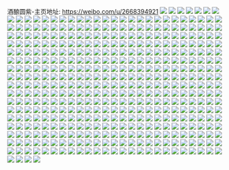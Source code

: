 酒酿圆紫-主页地址: https://weibo.com/u/2668394921 
![](https://wx4.sinaimg.cn/mw2000/9f0c79a9ly1h902vhgz5jj22pt21dx6r.jpg) 
![](https://wx4.sinaimg.cn/mw2000/9f0c79a9ly1h902vkwy8dj22db35shdu.jpg) 
![](https://wx4.sinaimg.cn/mw2000/9f0c79a9ly1h8jwkwx3pzj21ee11vasw.jpg) 
![](https://wx4.sinaimg.cn/mw2000/9f0c79a9ly1h7win5g41ej21g21xe4qp.jpg) 
![](https://wx4.sinaimg.cn/mw2000/9f0c79a9ly1h7win4zv3lj20wi1yc4kx.jpg) 
![](https://wx4.sinaimg.cn/mw2000/9f0c79a9ly1h7oxtzvywtj22de35su0y.jpg) 
![](https://wx4.sinaimg.cn/mw2000/9f0c79a9ly1h758gj3iqqj21kw16o1j5.jpg) 
![](https://wx4.sinaimg.cn/mw2000/9f0c79a9ly1h758gqcd7gj22c034xx6s.jpg) 
![](https://wx4.sinaimg.cn/mw2000/9f0c79a9ly1h6vzk3mvbtj235s23nk0f.jpg) 
![](https://wx4.sinaimg.cn/mw2000/9f0c79a9ly1h6vzk1oypbj21k522vwnj.jpg) 
![](https://wx4.sinaimg.cn/mw2000/9f0c79a9ly1h6vzk7cxvqj235r2dbkfl.jpg) 
![](https://wx4.sinaimg.cn/mw2000/9f0c79a9ly1h63v9wmczej21jt2bp1ky.jpg) 
![](https://wx4.sinaimg.cn/mw2000/9f0c79a9ly1h63v1ydak1j235s23ukjn.jpg) 
![](https://wx4.sinaimg.cn/mw2000/9f0c79a9ly1h63v9trg0bj22dd35s1l0.jpg) 
![](https://wx4.sinaimg.cn/mw2000/9f0c79a9ly1h63v9g3xdij21jt2bp7wj.jpg) 
![](https://wx4.sinaimg.cn/mw2000/9f0c79a9ly1h63v1vttcoj235s23ux6p.jpg) 
![](https://wx4.sinaimg.cn/mw2000/9f0c79a9ly1h63v9dktyej22dd35s7wi.jpg) 
![](https://wx4.sinaimg.cn/mw2000/9f0c79a9ly1h5wv3bhvdzj223u35r4qq.jpg) 
![](https://wx4.sinaimg.cn/mw2000/9f0c79a9ly1h5wv397p93j22dc35sanx.jpg) 
![](https://wx4.sinaimg.cn/mw2000/9f0c79a9ly1h5wvci67cpj223u35shdu.jpg) 
![](https://wx4.sinaimg.cn/mw2000/9f0c79a9ly1h5wv3ae4xzj223u35s4qq.jpg) 
![](https://wx4.sinaimg.cn/mw2000/9f0c79a9ly1h5wv3ergifj23344moqnx.jpg) 
![](https://wx4.sinaimg.cn/mw2000/9f0c79a9ly1h5wvcf2vgqj21xt2wrtdd.jpg) 
![](https://wx4.sinaimg.cn/mw2000/9f0c79a9ly1h5wv29yh3rj222o341x6q.jpg) 
![](https://wx4.sinaimg.cn/mw2000/9f0c79a9ly1h5wv33p0wzj22dc35skjo.jpg) 
![](https://wx4.sinaimg.cn/mw2000/9f0c79a9ly1h5wv2q2w77j223u35s4ho.jpg) 
![](https://wx4.sinaimg.cn/mw2000/9f0c79a9ly1h5eqr47o7wj21kw16ob29.jpg) 
![](https://wx4.sinaimg.cn/mw2000/9f0c79a9ly1h5bdja1j1hj223h35s1kz.jpg) 
![](https://wx4.sinaimg.cn/mw2000/9f0c79a9ly1h5bdjq9lwij223u35su0z.jpg) 
![](https://wx4.sinaimg.cn/mw2000/9f0c79a9ly1h5bdjtuqw3j223u35sb2b.jpg) 
![](https://wx4.sinaimg.cn/mw2000/9f0c79a9ly1h5bdkg6me5j223u35s4qr.jpg) 
![](https://wx4.sinaimg.cn/mw2000/9f0c79a9ly1h5dep90xr2j223u35sb2b.jpg) 
![](https://wx4.sinaimg.cn/mw2000/9f0c79a9ly1h5bdjiymwwj223u35sx6q.jpg) 
![](https://wx4.sinaimg.cn/mw2000/9f0c79a9ly1h5bdkcg1j9j223u35skjn.jpg) 
![](https://wx4.sinaimg.cn/mw2000/9f0c79a9ly1h5bdjmgi4cj235s23ub2b.jpg) 
![](https://wx4.sinaimg.cn/mw2000/9f0c79a9ly1h5bdj5q3f5j223u35su0y.jpg) 
![](https://wx4.sinaimg.cn/mw2000/9f0c79a9ly1h5dd63mdt9j223u35su0z.jpg) 
![](https://wx4.sinaimg.cn/mw2000/9f0c79a9ly1h5deqrjb8fj223u35sx6r.jpg) 
![](https://wx4.sinaimg.cn/mw2000/9f0c79a9ly1h5deo9opynj223u35s4qs.jpg) 
![](https://wx4.sinaimg.cn/mw2000/9f0c79a9ly1h5bdjeovwlj223u35snpg.jpg) 
![](https://wx4.sinaimg.cn/mw2000/9f0c79a9ly1h5bdncnpe7j220v31cqv6.jpg) 
![](https://wx4.sinaimg.cn/mw2000/9f0c79a9ly1h5bdjx999pj223u35rhdu.jpg) 
![](https://wx4.sinaimg.cn/mw2000/9f0c79a9ly1h59rg04rd1j22c0340b2a.jpg) 
![](https://wx4.sinaimg.cn/mw2000/9f0c79a9ly1h4qk97eaehj20u01symzz.jpg) 
![](https://wx4.sinaimg.cn/mw2000/9f0c79a9ly1h4qk9i1g48j20u01sxgsd.jpg) 
![](https://wx4.sinaimg.cn/mw2000/9f0c79a9ly1h4qkbvgkufj20u01sywi1.jpg) 
![](https://wx4.sinaimg.cn/mw2000/9f0c79a9ly1h4qkb6n5nzj20u01syjx0.jpg) 
![](https://wx4.sinaimg.cn/mw2000/9f0c79a9ly1h4qkbo8uwmj20u01syq86.jpg) 
![](https://wx4.sinaimg.cn/mw2000/9f0c79a9ly1h4qkbnbqa5j20u01sygrb.jpg) 
![](https://wx4.sinaimg.cn/mw2000/9f0c79a9ly1h4jcbpo76jj21o0280u0x.jpg) 
![](https://wx4.sinaimg.cn/mw2000/9f0c79a9ly1h3lz0w7glzj216o1kc7wh.jpg) 
![](https://wx4.sinaimg.cn/mw2000/9f0c79a9ly1h3lvlfy39tj21221er7mr.jpg) 
![](https://wx4.sinaimg.cn/mw2000/9f0c79a9ly1h3lvh8tedwj216w1kwkai.jpg) 
![](https://wx4.sinaimg.cn/mw2000/9f0c79a9ly1h35tdkrmhgj21kx2d51l3.jpg) 
![](https://wx4.sinaimg.cn/mw2000/9f0c79a9ly1h35td6evq6j20im0imwh4.jpg) 
![](https://wx4.sinaimg.cn/mw2000/9f0c79a9ly1h2oweyolnaj216h1knqom.jpg) 
![](https://wx4.sinaimg.cn/mw2000/9f0c79a9ly1gzy7rqg4snj216e1kiqs2.jpg) 
![](https://wx4.sinaimg.cn/mw2000/9f0c79a9ly1gzy7rpj5roj21j221fe83.jpg) 
![](https://wx4.sinaimg.cn/mw2000/9f0c79a9ly1gz0bv9f498j20sy1h6tdj.jpg) 
![](https://wx4.sinaimg.cn/mw2000/9f0c79a9ly1gz0bqc4e05j22c02bzu0y.jpg) 
![](https://wx4.sinaimg.cn/mw2000/9f0c79a9ly1gz0bqcxgf5j20oy1hyn0c.jpg) 
![](https://wx4.sinaimg.cn/mw2000/9f0c79a9ly1gyqain94wqj20u00vk44u.jpg) 
![](https://wx4.sinaimg.cn/mw2000/9f0c79a9ly1gyqainhr9lj20sb1eq0v1.jpg) 
![](https://wx4.sinaimg.cn/mw2000/9f0c79a9ly1gyjet8snbhj230z30zb2b.jpg) 
![](https://wx4.sinaimg.cn/mw2000/9f0c79a9ly1gyjetbkb8qj226b26bb2a.jpg) 
![](https://wx4.sinaimg.cn/mw2000/9f0c79a9ly1gyjete4s4fj22201mb4qq.jpg) 
![](https://wx4.sinaimg.cn/mw2000/9f0c79a9ly1gyjetgygyej22bz1qi4qq.jpg) 
![](https://wx4.sinaimg.cn/mw2000/9f0c79a9ly1gyjetotzxrj22r32r37wj.jpg) 
![](https://wx4.sinaimg.cn/mw2000/9f0c79a9ly1gyjeu33zgij22dc35s4qr.jpg) 
![](https://wx4.sinaimg.cn/mw2000/9f0c79a9ly1gyjetueoc5j22c0340b2d.jpg) 
![](https://wx4.sinaimg.cn/mw2000/9f0c79a9ly1gyjetl7lvkj21uq2gyu12.jpg) 
![](https://wx4.sinaimg.cn/mw2000/9f0c79a9ly1gyjeu00e8jj22c0340kjp.jpg) 
![](https://wx4.sinaimg.cn/mw2000/9f0c79a9ly1gy32pimxhlj20u00u0ad6.jpg) 
![](https://wx4.sinaimg.cn/mw2000/9f0c79a9ly1gy32pjun5pj21400u0thi.jpg) 
![](https://wx4.sinaimg.cn/mw2000/9f0c79a9ly1gy32pl7oq4j20u0140tew.jpg) 
![](https://wx4.sinaimg.cn/mw2000/9f0c79a9ly1gy32pi9b66j20u0141n31.jpg) 
![](https://wx4.sinaimg.cn/mw2000/9f0c79a9ly1gy32pj1idyj21400u012b.jpg) 
![](https://wx4.sinaimg.cn/mw2000/9f0c79a9ly1gxsicd7scsj20pp0ppafm.jpg) 
![](https://wx4.sinaimg.cn/mw2000/9f0c79a9ly1gxshuzvgjzj20u00u0ahq.jpg) 
![](https://wx4.sinaimg.cn/mw2000/9f0c79a9ly1gxshv0qn3qj20u00u0jyp.jpg) 
![](https://wx4.sinaimg.cn/mw2000/9f0c79a9ly1gxshv0cc62j20u00u07dj.jpg) 
![](https://wx4.sinaimg.cn/mw2000/9f0c79a9ly1gxsi38f3iaj21400u0wkl.jpg) 
![](https://wx4.sinaimg.cn/mw2000/9f0c79a9ly1gxjhxsj0jqj21400u0wnb.jpg) 
![](https://wx4.sinaimg.cn/mw2000/9f0c79a9ly1gxjhxrm1rsj20u01407bh.jpg) 
![](https://wx4.sinaimg.cn/mw2000/9f0c79a9ly1gxdf4vp0jnj21401407fb.jpg) 
![](https://wx4.sinaimg.cn/mw2000/9f0c79a9ly1gxdf4ulvkyj21431hhna5.jpg) 
![](https://wx4.sinaimg.cn/mw2000/9f0c79a9ly1gxdf50wylsj20q110gn31.jpg) 
![](https://wx4.sinaimg.cn/mw2000/9f0c79a9ly1gxdf4v9mdaj20u00u07bt.jpg) 
![](https://wx4.sinaimg.cn/mw2000/9f0c79a9ly1gxdf4zyl5aj22c02c0kjl.jpg) 
![](https://wx4.sinaimg.cn/mw2000/9f0c79a9ly1gxdf4uyipej21401hc7az.jpg) 
![](https://wx4.sinaimg.cn/mw2000/9f0c79a9ly1gxdf579u83j21jk1jku0t.jpg) 
![](https://wx4.sinaimg.cn/mw2000/9f0c79a9ly1gxdf55gtc2j20lp0sywkv.jpg) 
![](https://wx4.sinaimg.cn/mw2000/9f0c79a9ly1gxdf53mzexj22c0340e81.jpg) 
![](https://wx4.sinaimg.cn/mw2000/9f0c79a9ly1gxdeuqk6zxj23402c0e83.jpg) 
![](https://wx4.sinaimg.cn/mw2000/9f0c79a9ly1gxdetkjdiwj21r71bex6p.jpg) 
![](https://wx4.sinaimg.cn/mw2000/9f0c79a9ly1gxdetijpawj22u124knpe.jpg) 
![](https://wx4.sinaimg.cn/mw2000/9f0c79a9ly1gxdetmd0nhj23402c0e83.jpg) 
![](https://wx4.sinaimg.cn/mw2000/9f0c79a9ly1gxdetrobi0j22c02c01ky.jpg) 
![](https://wx4.sinaimg.cn/mw2000/9f0c79a9ly1gxdetp9a45j23402c0hdw.jpg) 
![](https://wx4.sinaimg.cn/mw2000/9f0c79a9ly1gxdetxrf0yj20qa0qa7b2.jpg) 
![](https://wx4.sinaimg.cn/mw2000/9f0c79a9ly1gxdeu0mgm7j22c02c0e82.jpg) 
![](https://wx4.sinaimg.cn/mw2000/9f0c79a9ly1gxdeu2u9knj20sg0sg47z.jpg) 
![](https://wx4.sinaimg.cn/mw2000/9f0c79a9ly1gxdevg3mn4j235s35sqva.jpg) 
![](https://wx4.sinaimg.cn/mw2000/9f0c79a9ly1gxdetw90jaj22yw23w7wj.jpg) 
![](https://wx4.sinaimg.cn/mw2000/9f0c79a9ly1gxdeu74axgj23402c0x6r.jpg) 
![](https://wx4.sinaimg.cn/mw2000/9f0c79a9ly1gxdeub87exj22c02c0npe.jpg) 
![](https://wx4.sinaimg.cn/mw2000/9f0c79a9ly1gxdeueyzdaj22c0340e83.jpg) 
![](https://wx4.sinaimg.cn/mw2000/9f0c79a9ly1gxdetgsqgwj22ya1yq4qr.jpg) 
![](https://wx4.sinaimg.cn/mw2000/9f0c79a9ly1gxdeukhdk2j23402c0qv6.jpg) 
![](https://wx4.sinaimg.cn/mw2000/9f0c79a9ly1gxdeuw020cj22c0340hdv.jpg) 
![](https://wx4.sinaimg.cn/mw2000/9f0c79a9ly1gxbfa2g797j22c0340x6p.jpg) 
![](https://wx4.sinaimg.cn/mw2000/9f0c79a9ly1gxbfgrjq0dj22c0340qva.jpg) 
![](https://wx4.sinaimg.cn/mw2000/9f0c79a9ly1gxbfa0nir6j22c03401l0.jpg) 
![](https://wx4.sinaimg.cn/mw2000/9f0c79a9ly1gxbfa17xw3j21hc140qjn.jpg) 
![](https://wx4.sinaimg.cn/mw2000/9f0c79a9ly1gwvbxs2vhgj21nx1nxnpd.jpg) 
![](https://wx4.sinaimg.cn/mw2000/9f0c79a9ly1gwvbxubde3j22c02c0u0x.jpg) 
![](https://wx4.sinaimg.cn/mw2000/9f0c79a9ly1gwjnga3gprj21o02807wi.jpg) 
![](https://wx4.sinaimg.cn/mw2000/9f0c79a9ly1gvu2yuxiw5j21o02you0y.jpg) 
![](https://wx4.sinaimg.cn/mw2000/9f0c79a9ly1gvu3ujof2vj20u00u0dub.jpg) 
![](https://wx4.sinaimg.cn/mw2000/002UAjpLly1gvjfjd059gj622n22nb2902.jpg) 
![](https://wx4.sinaimg.cn/mw2000/002UAjpLly1gvjfk9cxkej62c0340u0z02.jpg) 
![](https://wx4.sinaimg.cn/mw2000/002UAjpLly1gvjfjr3yfwj62a72a7k4c02.jpg) 
![](https://wx4.sinaimg.cn/mw2000/002UAjpLly1gvjfjp1w51j62c02c0kjn02.jpg) 
![](https://wx4.sinaimg.cn/mw2000/002UAjpLly1gvjfjkmwiqj62is1w5x6p02.jpg) 
![](https://wx4.sinaimg.cn/mw2000/002UAjpLly1gvjfjly46cj620c20cqv502.jpg) 
![](https://wx4.sinaimg.cn/mw2000/002UAjpLly1gvjfjbn72tj620p312x6p02.jpg) 
![](https://wx4.sinaimg.cn/mw2000/002UAjpLly1gvjfk3bnt8j63402c0e8202.jpg) 
![](https://wx4.sinaimg.cn/mw2000/002UAjpLly1gvjfjhqbhaj63403404qu02.jpg) 
![](https://wx4.sinaimg.cn/mw2000/002UAjpLly1gvjfjtj3buj63402c0u0z02.jpg) 
![](https://wx4.sinaimg.cn/mw2000/002UAjpLly1gvjfjxv2l4j63402c0qv602.jpg) 
![](https://wx4.sinaimg.cn/mw2000/002UAjpLly1gvjfjvpqs4j63402c0npe02.jpg) 
![](https://wx4.sinaimg.cn/mw2000/002UAjpLly1gvjfk0b1spj62c02c0b2b02.jpg) 
![](https://wx4.sinaimg.cn/mw2000/002UAjpLly1gvjfk732urj62c03404qs02.jpg) 
![](https://wx4.sinaimg.cn/mw2000/9f0c79a9ly1gvfafau6aqj21nz0whnch.jpg) 
![](https://wx4.sinaimg.cn/mw2000/002UAjpLly1gvfafbyvimj60rt2oadoo02.jpg) 
![](https://wx4.sinaimg.cn/mw2000/002UAjpLly1gvfafdyfaxj60sg23xdzt02.jpg) 
![](https://wx4.sinaimg.cn/mw2000/002UAjpLly1gvahgt4umaj61400u0wjp02.jpg) 
![](https://wx4.sinaimg.cn/mw2000/002UAjpLly1gvahfsl12ij61400u07d802.jpg) 
![](https://wx4.sinaimg.cn/mw2000/002UAjpLly1gvahkhpsr9j61400u015n02.jpg) 
![](https://wx4.sinaimg.cn/mw2000/002UAjpLly1gvahh2buxej61400u0wrq02.jpg) 
![](https://wx4.sinaimg.cn/mw2000/9f0c79a9ly1gv9dyv8tnpj23403401l0.jpg) 
![](https://wx4.sinaimg.cn/mw2000/002UAjpLly1gv9e1630tjj63402c0qv602.jpg) 
![](https://wx4.sinaimg.cn/mw2000/002UAjpLly1gv9dywhfhhj63402c0b2b02.jpg) 
![](https://wx4.sinaimg.cn/mw2000/002UAjpLly1gv9dynm3wlj633y22n7wi02.jpg) 
![](https://wx4.sinaimg.cn/mw2000/002UAjpLly1gv9dyqulxij63402c0e8202.jpg) 
![](https://wx4.sinaimg.cn/mw2000/9f0c79a9ly1gv9dyp9x1gj23402c04qq.jpg) 
![](https://wx4.sinaimg.cn/mw2000/002UAjpLly1gv9dyss5s6j62c0340x6p02.jpg) 
![](https://wx4.sinaimg.cn/mw2000/9f0c79a9ly1gv9dyk7n0pj23402c04qq.jpg) 
![](https://wx4.sinaimg.cn/mw2000/002UAjpLly1gv9dyxd2wxj62wn2wd7wi02.jpg) 
![](https://wx4.sinaimg.cn/mw2000/002UAjpLly1gv96sx941yj63402c0kjm02.jpg) 
![](https://wx4.sinaimg.cn/mw2000/002UAjpLly1gv979tozfyj632y21zkjm02.jpg) 
![](https://wx4.sinaimg.cn/mw2000/002UAjpLly1gv96syuhg3j63402c0qv502.jpg) 
![](https://wx4.sinaimg.cn/mw2000/002UAjpLly1gv96t3nz9sj63402c0qv502.jpg) 
![](https://wx4.sinaimg.cn/mw2000/002UAjpLly1gv975upmi2j63402c0u0x02.jpg) 
![](https://wx4.sinaimg.cn/mw2000/002UAjpLly1gv96t2awc1j63402c0e8102.jpg) 
![](https://wx4.sinaimg.cn/mw2000/002UAjpLly1gv975zyjvyj62si23d7wh02.jpg) 
![](https://wx4.sinaimg.cn/mw2000/002UAjpLly1gv96ss2uyuj63402c0b2902.jpg) 
![](https://wx4.sinaimg.cn/mw2000/002UAjpLly1gv975wiczjj63402c0kjm02.jpg) 
![](https://wx4.sinaimg.cn/mw2000/002UAjpLly1gv975yg73gj63402c0x6q02.jpg) 
![](https://wx4.sinaimg.cn/mw2000/002UAjpLly1gupiq5t6j8j62c0340e8102.jpg) 
![](https://wx4.sinaimg.cn/mw2000/002UAjpLly1gupiq8v9j5j63402c0kjl02.jpg) 
![](https://wx4.sinaimg.cn/mw2000/002UAjpLly1gupiqb624gj63402c0hdw02.jpg) 
![](https://wx4.sinaimg.cn/mw2000/002UAjpLly1gupiq79th4j62c03404qq02.jpg) 
![](https://wx4.sinaimg.cn/mw2000/002UAjpLly1gupiqdpdyuj63402c04qs02.jpg) 
![](https://wx4.sinaimg.cn/mw2000/002UAjpLly1gupiqfj53vj629j30pqv502.jpg) 
![](https://wx4.sinaimg.cn/mw2000/002UAjpLly1gupi7txwhtj623u35sqv602.jpg) 
![](https://wx4.sinaimg.cn/mw2000/002UAjpLly1gupi83dm3sj62yo1o0npe02.jpg) 
![](https://wx4.sinaimg.cn/mw2000/002UAjpLly1gupi7x9ealj62c033z7wi02.jpg) 
![](https://wx4.sinaimg.cn/mw2000/002UAjpLly1gupi8488juj623v2sfqv602.jpg) 
![](https://wx4.sinaimg.cn/mw2000/002UAjpLly1gupi81tdypj6340340kjn02.jpg) 
![](https://wx4.sinaimg.cn/mw2000/002UAjpLly1gupi7z8o3xj62c0340e8302.jpg) 
![](https://wx4.sinaimg.cn/mw2000/002UAjpLly1gupi7vmt8ej635s2dc7wj02.jpg) 
![](https://wx4.sinaimg.cn/mw2000/002UAjpLly1gupi7p6n5xj61z02yjb2a02.jpg) 
![](https://wx4.sinaimg.cn/mw2000/002UAjpLly1gupi7sg6d5j622j33s1kz02.jpg) 
![](https://wx4.sinaimg.cn/mw2000/9f0c79a9ly1gt6a7yx39sj22c0340b29.jpg) 
![](https://wx4.sinaimg.cn/mw2000/9f0c79a9ly1gt6a7x2tcuj21sc2ds1ky.jpg) 
![](https://wx4.sinaimg.cn/mw2000/9f0c79a9ly1gsumt4chq7j22qq2qqkjm.jpg) 
![](https://wx4.sinaimg.cn/mw2000/002UAjpLly1gsumtag6hij62c0340kjn02.jpg) 
![](https://wx4.sinaimg.cn/mw2000/9f0c79a9ly1gsumt8imx6j22yo2yox6q.jpg) 
![](https://wx4.sinaimg.cn/mw2000/002UAjpLly1gsum54db3pj63402c0npe02.jpg) 
![](https://wx4.sinaimg.cn/mw2000/9f0c79a9ly1gsum60bw90j22c0340e82.jpg) 
![](https://wx4.sinaimg.cn/mw2000/9f0c79a9ly1gsum63izxoj22c0340b2a.jpg) 
![](https://wx4.sinaimg.cn/mw2000/002UAjpLly1gsum4m7to1j62c0340e8302.jpg) 
![](https://wx4.sinaimg.cn/mw2000/9f0c79a9ly1gsum4wj0wgj23402c0e83.jpg) 
![](https://wx4.sinaimg.cn/mw2000/9f0c79a9ly1gsum5107y5j23402c0e83.jpg) 
![](https://wx4.sinaimg.cn/mw2000/9f0c79a9ly1gsum52vv1xj22c0340kjn.jpg) 
![](https://wx4.sinaimg.cn/mw2000/9f0c79a9ly1gsum4yqt85j23402c01kz.jpg) 
![](https://wx4.sinaimg.cn/mw2000/9f0c79a9ly1gsum4ccm5pj22c03404qs.jpg) 
![](https://wx4.sinaimg.cn/mw2000/9f0c79a9ly1gsum4eitcvj22c0340npd.jpg) 
![](https://wx4.sinaimg.cn/mw2000/9f0c79a9ly1gsum4q7a0wj22c03404qr.jpg) 
![](https://wx4.sinaimg.cn/mw2000/9f0c79a9ly1gsum4u3iejj23402c07wj.jpg) 
![](https://wx4.sinaimg.cn/mw2000/9f0c79a9ly1gsum6y6haaj23402c0e83.jpg) 
![](https://wx4.sinaimg.cn/mw2000/9f0c79a9ly1gsum65f59cj23402c04qq.jpg) 
![](https://wx4.sinaimg.cn/mw2000/9f0c79a9ly1gsumtdr2kkj23402c01kz.jpg) 
![](https://wx4.sinaimg.cn/mw2000/9f0c79a9ly1gsr4zeecx2j23402c04qp.jpg) 
![](https://wx4.sinaimg.cn/mw2000/9f0c79a9ly1gsr4zfug64j22c0340npd.jpg) 
![](https://wx4.sinaimg.cn/mw2000/9f0c79a9ly1gsr4zhbxooj23402c0kjl.jpg) 
![](https://wx4.sinaimg.cn/mw2000/9f0c79a9ly1gsr50543cvj23402c0u0x.jpg) 
![](https://wx4.sinaimg.cn/mw2000/9f0c79a9ly1gsr4zdfti9j22c0340hdv.jpg) 
![](https://wx4.sinaimg.cn/mw2000/9f0c79a9ly1gsr4zjgc4yj23402c0e81.jpg) 
![](https://wx4.sinaimg.cn/mw2000/9f0c79a9ly1gsr4zmm2bqj22c0340hdt.jpg) 
![](https://wx4.sinaimg.cn/mw2000/9f0c79a9ly1gsr4zp2wmpj22c03404qq.jpg) 
![](https://wx4.sinaimg.cn/mw2000/9f0c79a9ly1gsr4zq7hfqj22c0340kjl.jpg) 
![](https://wx4.sinaimg.cn/mw2000/9f0c79a9ly1gsr4zrj090j23402c0e81.jpg) 
![](https://wx4.sinaimg.cn/mw2000/002UAjpLly1gsr4zuec21j62c0340qv602.jpg) 
![](https://wx4.sinaimg.cn/mw2000/9f0c79a9ly1gsr4zx43nwj23402c0b2b.jpg) 
![](https://wx4.sinaimg.cn/mw2000/9f0c79a9ly1gsr4zzgtjij23402c0x6q.jpg) 
![](https://wx4.sinaimg.cn/mw2000/9f0c79a9ly1gsr501hzuxj23402c0u0x.jpg) 
![](https://wx4.sinaimg.cn/mw2000/9f0c79a9ly1gsr503hnn7j23402c0hdu.jpg) 
![](https://wx4.sinaimg.cn/mw2000/9f0c79a9ly1gsr5076m79j23402c0kjm.jpg) 
![](https://wx4.sinaimg.cn/mw2000/9f0c79a9ly1gsr4zlcm4fj23402c0npd.jpg) 
![](https://wx4.sinaimg.cn/mw2000/9f0c79a9ly1gslddvitz0j229l29lb21.jpg) 
![](https://wx4.sinaimg.cn/mw2000/9f0c79a9ly1gslddu6dd0j22rg22lb29.jpg) 
![](https://wx4.sinaimg.cn/mw2000/9f0c79a9ly1gslddusr5kj210c10ctjy.jpg) 
![](https://wx4.sinaimg.cn/mw2000/9f0c79a9ly1gshkh3ghrgj21hw1zze85.jpg) 
![](https://wx4.sinaimg.cn/mw2000/9f0c79a9ly1gshkh0xq77j21yn2mb1l6.jpg) 
![](https://wx4.sinaimg.cn/mw2000/9f0c79a9ly1gshkgxy6z7j21dz1dz485.jpg) 
![](https://wx4.sinaimg.cn/mw2000/9f0c79a9ly1gshkh4lm5ij211g0qr46p.jpg) 
![](https://wx4.sinaimg.cn/mw2000/9f0c79a9ly1gsedd32r92j22v825f4er.jpg) 
![](https://wx4.sinaimg.cn/mw2000/9f0c79a9ly1gsedd1g96yj22c0340hdt.jpg) 
![](https://wx4.sinaimg.cn/mw2000/9f0c79a9ly1gsedd4bmmhj23402c07lo.jpg) 
![](https://wx4.sinaimg.cn/mw2000/9f0c79a9ly1gsedd6fsw1j22c0340qv6.jpg) 
![](https://wx4.sinaimg.cn/mw2000/9f0c79a9ly1gsedd82vspj23402c0kjl.jpg) 
![](https://wx4.sinaimg.cn/mw2000/9f0c79a9ly1gsedcz3y4jj22c0340x6p.jpg) 
![](https://wx4.sinaimg.cn/mw2000/9f0c79a9ly1gsedi4l4btj20u00u0tcs.jpg) 
![](https://wx4.sinaimg.cn/mw2000/9f0c79a9ly1gsedjulm57j20om17rwot.jpg) 
![](https://wx4.sinaimg.cn/mw2000/002UAjpLly1gsedjtb4fbj62c02c0kfd02.jpg) 
![](https://wx4.sinaimg.cn/mw2000/9f0c79a9ly1gs580vcb53j20wi1jsk8y.jpg) 
![](https://wx4.sinaimg.cn/mw2000/9f0c79a9ly1gs580vus5pj21hc0qxe81.jpg) 
![](https://wx4.sinaimg.cn/mw2000/9f0c79a9ly1gs52rj20hbj22c0340u0y.jpg) 
![](https://wx4.sinaimg.cn/mw2000/9f0c79a9ly1gs52rfox45j22c02c0kjl.jpg) 
![](https://wx4.sinaimg.cn/mw2000/9f0c79a9ly1gs52rlggh8j22c03401ky.jpg) 
![](https://wx4.sinaimg.cn/mw2000/9f0c79a9ly1gs52r47hvzj22c0340kjm.jpg) 
![](https://wx4.sinaimg.cn/mw2000/9f0c79a9ly1gs52r88fkrj20u00u0n3g.jpg) 
![](https://wx4.sinaimg.cn/mw2000/9f0c79a9ly1gs52r26vpdj22c0340x6p.jpg) 
![](https://wx4.sinaimg.cn/mw2000/9f0c79a9ly1gs52r8n4gkj22c0340u0x.jpg) 
![](https://wx4.sinaimg.cn/mw2000/9f0c79a9ly1gs52qzojo5j23402c0u0x.jpg) 
![](https://wx4.sinaimg.cn/mw2000/9f0c79a9ly1gs52qz6r5cj20u00u0whv.jpg) 
![](https://wx4.sinaimg.cn/mw2000/9f0c79a9ly1gs52recpl8j22c0340x6q.jpg) 
![](https://wx4.sinaimg.cn/mw2000/9f0c79a9ly1gs52rc8seej22c0340qcj.jpg) 
![](https://wx4.sinaimg.cn/mw2000/9f0c79a9ly1gs52ramnuij23402c0x6p.jpg) 
![](https://wx4.sinaimg.cn/mw2000/9f0c79a9ly1gs52rh6128j22c02c07wh.jpg) 
![](https://wx4.sinaimg.cn/mw2000/9f0c79a9ly1gs0j7bpfqvj22801o0hdw.jpg) 
![](https://wx4.sinaimg.cn/mw2000/9f0c79a9ly1gs0j9allocj21400u043k.jpg) 
![](https://wx4.sinaimg.cn/mw2000/9f0c79a9ly1grrc5tadr0j22802ynb2c.jpg) 
![](https://wx4.sinaimg.cn/mw2000/9f0c79a9ly1grrc5tucngj20sg11xh8a.jpg) 
![](https://wx4.sinaimg.cn/mw2000/9f0c79a9ly1grp1yzjcshj23402c0x6p.jpg) 
![](https://wx4.sinaimg.cn/mw2000/9f0c79a9ly1grp1yp0s0tj23402c07wq.jpg) 
![](https://wx4.sinaimg.cn/mw2000/9f0c79a9ly1grp1yve1jsj22c0340npd.jpg) 
![](https://wx4.sinaimg.cn/mw2000/9f0c79a9ly1grp1yts2elj23402c0b29.jpg) 
![](https://wx4.sinaimg.cn/mw2000/9f0c79a9ly1grp21be02ij23402c0hdu.jpg) 
![](https://wx4.sinaimg.cn/mw2000/9f0c79a9ly1grp1yx4pgzj23402c07wh.jpg) 
![](https://wx4.sinaimg.cn/mw2000/9f0c79a9ly1grp1yrsb2lj22wu26mhdt.jpg) 
![](https://wx4.sinaimg.cn/mw2000/9f0c79a9ly1grp1yk3jnqj20w719o1kx.jpg) 
![](https://wx4.sinaimg.cn/mw2000/9f0c79a9ly1grp1yq281sj2297297b29.jpg) 
![](https://wx4.sinaimg.cn/mw2000/9f0c79a9ly1grgsoocchbj22c0340npe.jpg) 
![](https://wx4.sinaimg.cn/mw2000/9f0c79a9ly1grcf83fmwaj21ji0vdkd9.jpg) 
![](https://wx4.sinaimg.cn/mw2000/9f0c79a9ly1grcezow1wsj235s35s4qw.jpg) 
![](https://wx4.sinaimg.cn/mw2000/9f0c79a9ly1grcezr25z3j20sg4xse84.jpg) 
![](https://wx4.sinaimg.cn/mw2000/9f0c79a9ly1grceztejidj235s35s7wo.jpg) 
![](https://wx4.sinaimg.cn/mw2000/9f0c79a9ly1grcezvmjkoj21vi2i0kjo.jpg) 
![](https://wx4.sinaimg.cn/mw2000/9f0c79a9ly1grcf0108jtj21vi2i0npf.jpg) 
![](https://wx4.sinaimg.cn/mw2000/9f0c79a9ly1grcezx265qj22dc35se86.jpg) 
![](https://wx4.sinaimg.cn/mw2000/9f0c79a9ly1grcezzc31nj21s035s1l2.jpg) 
![](https://wx4.sinaimg.cn/mw2000/9f0c79a9ly1grcf032hdxj21vi2i01l1.jpg) 
![](https://wx4.sinaimg.cn/mw2000/9f0c79a9ly1grcf04psfjj21s035shdw.jpg) 
![](https://wx4.sinaimg.cn/mw2000/002UAjpLly1grcf0615arj61o01o04qq02.jpg) 
![](https://wx4.sinaimg.cn/mw2000/9f0c79a9ly1grcf0744j4j21o0190hdu.jpg) 
![](https://wx4.sinaimg.cn/mw2000/9f0c79a9ly1grcf08jq4xj21o0140qv6.jpg) 
![](https://wx4.sinaimg.cn/mw2000/9f0c79a9ly1grcf09kovdj21o01907wi.jpg) 
![](https://wx4.sinaimg.cn/mw2000/9f0c79a9ly1gr0vu78mgkj235s35s4qt.jpg) 
![](https://wx4.sinaimg.cn/mw2000/9f0c79a9ly1gr0vub6axoj235s35skjq.jpg) 
![](https://wx4.sinaimg.cn/mw2000/9f0c79a9ly1gr0vuek9b7j23282ao4qv.jpg) 
![](https://wx4.sinaimg.cn/mw2000/9f0c79a9ly1gr0vumwkp4j226t3274qv.jpg) 
![](https://wx4.sinaimg.cn/mw2000/9f0c79a9ly1gqtdj80ecuj20u00o5tcz.jpg) 
![](https://wx4.sinaimg.cn/mw2000/9f0c79a9ly1gqtdj7nipmj20u00jp40m.jpg) 
![](https://wx4.sinaimg.cn/mw2000/9f0c79a9ly1gqo36954v2j23402c0kjm.jpg) 
![](https://wx4.sinaimg.cn/mw2000/9f0c79a9ly1gqo36yrq82j216a0vq7nb.jpg) 
![](https://wx4.sinaimg.cn/mw2000/9f0c79a9ly1gqo36ampglj23402c0npe.jpg) 
![](https://wx4.sinaimg.cn/mw2000/9f0c79a9ly1gqo36edyluj23402c0u16.jpg) 
![](https://wx4.sinaimg.cn/mw2000/9f0c79a9ly1gqo3cb4w1cj23402c04qr.jpg) 
![](https://wx4.sinaimg.cn/mw2000/9f0c79a9ly1gqo36flv50j217o1m8hdt.jpg) 
![](https://wx4.sinaimg.cn/mw2000/9f0c79a9ly1gqo36y2t16j23282aonpg.jpg) 
![](https://wx4.sinaimg.cn/mw2000/9f0c79a9ly1gqo36wo7xpj23402c07wj.jpg) 
![](https://wx4.sinaimg.cn/mw2000/9f0c79a9ly1gqo3c6w6lij23402c0b2o.jpg) 
![](https://wx4.sinaimg.cn/mw2000/9f0c79a9ly1gqnlmdrotwj20px0mytbt.jpg) 
![](https://wx4.sinaimg.cn/mw2000/9f0c79a9ly1gqkjth0egfj21o01cte81.jpg) 
![](https://wx4.sinaimg.cn/mw2000/9f0c79a9ly1gqkjthzfbij22yq27r1kz.jpg) 
![](https://wx4.sinaimg.cn/mw2000/9f0c79a9ly1gqkk24f8baj215s0vcts7.jpg) 
![](https://wx4.sinaimg.cn/mw2000/9f0c79a9ly1gqkjtip9bzj21500sfnkc.jpg) 
![](https://wx4.sinaimg.cn/mw2000/9f0c79a9ly1gqjjksqpz7j20u010c78d.jpg) 
![](https://wx4.sinaimg.cn/mw2000/9f0c79a9ly1gqi09qzd8ij21o01o0qv6.jpg) 
![](https://wx4.sinaimg.cn/mw2000/9f0c79a9ly1gqi0e9z73wj23402c07wi.jpg) 
![](https://wx4.sinaimg.cn/mw2000/9f0c79a9ly1gqi09s7recj22801o0e84.jpg) 
![](https://wx4.sinaimg.cn/mw2000/9f0c79a9ly1gq9wgtajozj223u35shdy.jpg) 
![](https://wx4.sinaimg.cn/mw2000/9f0c79a9ly1gq9wgvd0u0j223u35s4qu.jpg) 
![](https://wx4.sinaimg.cn/mw2000/9f0c79a9ly1gq9wgrokn7j22801o07wj.jpg) 
![](https://wx4.sinaimg.cn/mw2000/9f0c79a9ly1gq9wqi9u8nj2340340u17.jpg) 
![](https://wx4.sinaimg.cn/mw2000/9f0c79a9ly1gq5ymrtfasj22ao1j4kjl.jpg) 
![](https://wx4.sinaimg.cn/mw2000/9f0c79a9ly1gpri4rntrkj21920u0dsp.jpg) 
![](https://wx4.sinaimg.cn/mw2000/9f0c79a9ly1gpri5bhn3gj20qn0i03z8.jpg) 
![](https://wx4.sinaimg.cn/mw2000/9f0c79a9ly1gpri4rzqmpj20n40yq13u.jpg) 
![](https://wx4.sinaimg.cn/mw2000/9f0c79a9ly1goyub01l99j22681mo7wk.jpg) 
![](https://wx4.sinaimg.cn/mw2000/9f0c79a9ly1goyuatn4f4j21ny1967wi.jpg) 
![](https://wx4.sinaimg.cn/mw2000/9f0c79a9ly1gopa6bp8cwj21o0190b29.jpg) 
![](https://wx4.sinaimg.cn/mw2000/9f0c79a9ly1gnare6y3wkj21o0140b2a.jpg) 
![](https://wx4.sinaimg.cn/mw2000/9f0c79a9ly1gnareadrzaj23282aokjn.jpg) 
![](https://wx4.sinaimg.cn/mw2000/9f0c79a9ly1gnarebg33mj23282aoe83.jpg) 
![](https://wx4.sinaimg.cn/mw2000/9f0c79a9ly1gnarec96h9j219m1o0npd.jpg) 
![](https://wx4.sinaimg.cn/mw2000/9f0c79a9gy1gm6vped4o7j20f00ir755.jpg) 
![](https://wx4.sinaimg.cn/mw2000/9f0c79a9gy1gm6vp97l4zj20u01al4eh.jpg) 
![](https://wx4.sinaimg.cn/mw2000/9f0c79a9gy1gm6vpf8hgxj20jg0objvo.jpg) 
![](https://wx4.sinaimg.cn/mw2000/9f0c79a9gy1gm6vp9qd82j20k00oz76n.jpg) 
![](https://wx4.sinaimg.cn/mw2000/9f0c79a9gy1gm6vpbfn0hj20u01nfdli.jpg) 
![](https://wx4.sinaimg.cn/mw2000/9f0c79a9gy1gm6vpfkd9mj20dc0goaal.jpg) 
![](https://wx4.sinaimg.cn/mw2000/9f0c79a9ly1glvfme7oxej20u01qc1kx.jpg) 
![](https://wx4.sinaimg.cn/mw2000/9f0c79a9ly1glvfmf9laqj21d622c7qu.jpg) 
![](https://wx4.sinaimg.cn/mw2000/9f0c79a9ly1glvfmhump5j211x1kwqv5.jpg) 
![](https://wx4.sinaimg.cn/mw2000/9f0c79a9ly1glvfmighc0j20k00k0dnb.jpg) 
![](https://wx4.sinaimg.cn/mw2000/9f0c79a9ly1glvfmgm392j20u01907dh.jpg) 
![](https://wx4.sinaimg.cn/mw2000/9f0c79a9ly1glvfnmlrxdj20u00jz76u.jpg) 
![](https://wx4.sinaimg.cn/mw2000/9f0c79a9ly1glvfmlde75g20eu0dw1l2.jpg) 
![](https://wx4.sinaimg.cn/mw2000/9f0c79a9ly1glvfmxy3nlg208g07zncm.jpg) 
![](https://wx4.sinaimg.cn/mw2000/9f0c79a9ly1glvfmmqkv2g20b40b4b29.jpg) 
![](https://wx4.sinaimg.cn/mw2000/9f0c79a9ly1glvfvk2dorj21h61kuapo.jpg) 
![](https://wx4.sinaimg.cn/mw2000/9f0c79a9ly1glvfvkeb8bj20u01hcajp.jpg) 
![](https://wx4.sinaimg.cn/mw2000/9f0c79a9gy1glejqteat9j215o1n17wh.jpg) 
![](https://wx4.sinaimg.cn/mw2000/9f0c79a9gy1glejqukqo4j215o1qie81.jpg) 
![](https://wx4.sinaimg.cn/mw2000/9f0c79a9gy1glejqvb8z4j20u01m646p.jpg) 
![](https://wx4.sinaimg.cn/mw2000/9f0c79a9gy1glejrmq5vhj21o0140hdu.jpg) 
![](https://wx4.sinaimg.cn/mw2000/9f0c79a9gy1glejqwtbqyj21h41h41ky.jpg) 
![](https://wx4.sinaimg.cn/mw2000/9f0c79a9gy1gleka0jzyrj21o00xskjl.jpg) 
![](https://wx4.sinaimg.cn/mw2000/9f0c79a9gy1gl6ip42io7j21641k4u0x.jpg) 
![](https://wx4.sinaimg.cn/mw2000/9f0c79a9gy1gl6ip5l34jj21o0190qv6.jpg) 
![](https://wx4.sinaimg.cn/mw2000/9f0c79a9gy1gl6hd3uecdj214q14qe81.jpg) 
![](https://wx4.sinaimg.cn/mw2000/9f0c79a9gy1gl6hd4o53aj211s0p4avs.jpg) 
![](https://wx4.sinaimg.cn/mw2000/9f0c79a9gy1gl6hormgruj216o16nnpd.jpg) 
![](https://wx4.sinaimg.cn/mw2000/9f0c79a9gy1gl6hosvlz0j21401401kx.jpg) 
![](https://wx4.sinaimg.cn/mw2000/9f0c79a9gy1gl6hd92zv0j216o1kwb2a.jpg) 
![](https://wx4.sinaimg.cn/mw2000/9f0c79a9gy1gl6hp37rqwj20xr0xrkfb.jpg) 
![](https://wx4.sinaimg.cn/mw2000/9f0c79a9gy1gl6hcyvzytj215o1ddkjl.jpg) 
![](https://wx4.sinaimg.cn/mw2000/9f0c79a9gy1gl6hczybnoj216o16nkjl.jpg) 
![](https://wx4.sinaimg.cn/mw2000/9f0c79a9gy1gl6hd14md1j21900xsnpd.jpg) 
![](https://wx4.sinaimg.cn/mw2000/9f0c79a9gy1gky8r7tik4j20xr0xrqu7.jpg) 
![](https://wx4.sinaimg.cn/mw2000/9f0c79a9gy1gky8r9u1afj2190190qv5.jpg) 
![](https://wx4.sinaimg.cn/mw2000/9f0c79a9gy1gky8rcuhmaj2190190npd.jpg) 
![](https://wx4.sinaimg.cn/mw2000/9f0c79a9gy1gky8rf8d6cj21900xr7wh.jpg) 
![](https://wx4.sinaimg.cn/mw2000/9f0c79a9gy1gky8rjdlg1j21o0140e82.jpg) 
![](https://wx4.sinaimg.cn/mw2000/9f0c79a9gy1gky8rhnu9hj21o0140hdu.jpg) 
![](https://wx4.sinaimg.cn/mw2000/9f0c79a9gy1gky8rkxv2pj21o01901ky.jpg) 
![](https://wx4.sinaimg.cn/mw2000/9f0c79a9gy1gky8rmdn5ij21o0140e82.jpg) 
![](https://wx4.sinaimg.cn/mw2000/9f0c79a9gy1gky9j7hxs7j2190190e81.jpg) 
![](https://wx4.sinaimg.cn/mw2000/9f0c79a9ly1gktkxo7uhoj21800x01kx.jpg) 
![](https://wx4.sinaimg.cn/mw2000/9f0c79a9ly1gksfjgeiqnj216o16okjl.jpg) 
![](https://wx4.sinaimg.cn/mw2000/9f0c79a9ly1gksfjey8lkj2190190b29.jpg) 
![](https://wx4.sinaimg.cn/mw2000/9f0c79a9ly1gksfjfudrlj21401hckjm.jpg) 
![](https://wx4.sinaimg.cn/mw2000/9f0c79a9ly1gjkgvblofbj21o01904qq.jpg) 
![](https://wx4.sinaimg.cn/mw2000/9f0c79a9ly1gjkgvgccavj23402c0e86.jpg) 
![](https://wx4.sinaimg.cn/mw2000/9f0c79a9ly1gjkgvil9t5j21o0190kjm.jpg) 
![](https://wx4.sinaimg.cn/mw2000/9f0c79a9ly1gjkgvr42hrj23282aoqvc.jpg) 
![](https://wx4.sinaimg.cn/mw2000/9f0c79a9gy1gjhv4iba1rj23282aokjl.jpg) 
![](https://wx4.sinaimg.cn/mw2000/9f0c79a9gy1gjhv4kbr71j23282aou0x.jpg) 
![](https://wx4.sinaimg.cn/mw2000/9f0c79a9gy1gj0qg92yk9j21kw16ou0x.jpg) 
![](https://wx4.sinaimg.cn/mw2000/9f0c79a9ly1gip0un0uq1j217z1mnx6q.jpg) 
![](https://wx4.sinaimg.cn/mw2000/9f0c79a9ly1gip0usuoymj21kw16okjl.jpg) 
![](https://wx4.sinaimg.cn/mw2000/9f0c79a9ly1gip19nlrxhj21jk1ychdt.jpg) 
![](https://wx4.sinaimg.cn/mw2000/9f0c79a9ly1gip0v3ht01j215o1jlhdt.jpg) 
![](https://wx4.sinaimg.cn/mw2000/9f0c79a9ly1ghpd9b3fcej20qj177k0s.jpg) 
![](https://wx4.sinaimg.cn/mw2000/9f0c79a9ly1ghpd9bnbz1j212y1fxhdt.jpg) 
![](https://wx4.sinaimg.cn/mw2000/9f0c79a9ly1ghpd9c787dj2190190kjl.jpg) 
![](https://wx4.sinaimg.cn/mw2000/9f0c79a9gy1ghe0f9aozmj216o1kwx6p.jpg) 
![](https://wx4.sinaimg.cn/mw2000/9f0c79a9gy1ghe0faeqcrj21jl15p7wi.jpg) 
![](https://wx4.sinaimg.cn/mw2000/9f0c79a9gy1ghe0f87dlij21kw16o7wi.jpg) 
![](https://wx4.sinaimg.cn/mw2000/9f0c79a9gy1ghe0fb9ffgj218q18r1kx.jpg) 
![](https://wx4.sinaimg.cn/mw2000/9f0c79a9gy1gh4qgastorj21kw16oe81.jpg) 
![](https://wx4.sinaimg.cn/mw2000/9f0c79a9gy1gh4qgcnwgej21kw16oe81.jpg) 
![](https://wx4.sinaimg.cn/mw2000/9f0c79a9gy1gh4qgh1qvmj21o0190wyn.jpg) 
![](https://wx4.sinaimg.cn/mw2000/9f0c79a9gy1gh4qge62moj21kw16o7wh.jpg) 
![](https://wx4.sinaimg.cn/mw2000/9f0c79a9gy1gh4qgn6mlhj21o0190kjl.jpg) 
![](https://wx4.sinaimg.cn/mw2000/9f0c79a9gy1gh4qm3o3naj21900xru0x.jpg) 
![](https://wx4.sinaimg.cn/mw2000/9f0c79a9gy1gg07hz8jjsj21kw1kwkjm.jpg) 
![](https://wx4.sinaimg.cn/mw2000/9f0c79a9gy1gg07i1xcrtj21kw16oe82.jpg) 
![](https://wx4.sinaimg.cn/mw2000/9f0c79a9gy1gg07hwaghtj21jk1jkhdu.jpg) 
![](https://wx4.sinaimg.cn/mw2000/9f0c79a9gy1gg07hq6hqlj21kw16oe82.jpg) 
![](https://wx4.sinaimg.cn/mw2000/9f0c79a9gy1gg07hntixnj20sw0lnqjz.jpg) 
![](https://wx4.sinaimg.cn/mw2000/9f0c79a9gy1gg07htqrpej21kw16onpe.jpg) 
![](https://wx4.sinaimg.cn/mw2000/9f0c79a9gy1gfxigjm52aj2190190e81.jpg) 
![](https://wx4.sinaimg.cn/mw2000/9f0c79a9gy1gfxihekg32j2190190e81.jpg) 
![](https://wx4.sinaimg.cn/mw2000/9f0c79a9gy1gfrq9y7dtzj20ph1cin1f.jpg) 
![](https://wx4.sinaimg.cn/mw2000/9f0c79a9ly1gec9hngr3ij21o01904qq.jpg) 
![](https://wx4.sinaimg.cn/mw2000/9f0c79a9ly1gec9holfuzj21o0140kjl.jpg) 
![](https://wx4.sinaimg.cn/mw2000/9f0c79a9ly1gd0fdokqehj21901901ky.jpg) 
![](https://wx4.sinaimg.cn/mw2000/9f0c79a9ly1gd0fdneurvj2190190u0x.jpg) 
![](https://wx4.sinaimg.cn/mw2000/9f0c79a9ly1gbo31vchu6j20dw0dw0tq.jpg) 
![](https://wx4.sinaimg.cn/mw2000/9f0c79a9ly1g99ah8c9y7j2190190e81.jpg) 
![](https://wx4.sinaimg.cn/mw2000/9f0c79a9gy1g99f6kli5aj20xc18gb29.jpg) 
![](https://wx4.sinaimg.cn/mw2000/9f0c79a9ly1g99ah8txocj21900xr1kx.jpg) 
![](https://wx4.sinaimg.cn/mw2000/9f0c79a9ly1g99ahdyy3hj21o0190npd.jpg) 
![](https://wx4.sinaimg.cn/mw2000/9f0c79a9ly1g99ahakvo0j20xc18gb29.jpg) 
![](https://wx4.sinaimg.cn/mw2000/9f0c79a9ly1g99ahcho2mj21o01951ky.jpg) 
![](https://wx4.sinaimg.cn/mw2000/9f0c79a9ly1g99ahb5a95j20rs15o4i1.jpg) 
![](https://wx4.sinaimg.cn/mw2000/9f0c79a9ly1g99ai3a3ooj20xc18g4qp.jpg) 
![](https://wx4.sinaimg.cn/mw2000/9f0c79a9gy1g99f6j9utlj20xc18g1kx.jpg) 
![](https://wx4.sinaimg.cn/mw2000/9f0c79a9ly1g7pylhvgw5j20xc18g1kx.jpg) 
![](https://wx4.sinaimg.cn/mw2000/9f0c79a9ly1g7q01f90u4j20xc18g4qp.jpg) 
![](https://wx4.sinaimg.cn/mw2000/9f0c79a9ly1g7pylie87fj20xc18g4qp.jpg) 
![](https://wx4.sinaimg.cn/mw2000/9f0c79a9ly1g7pyl9tdapj20xc18g7k2.jpg) 
![](https://wx4.sinaimg.cn/mw2000/9f0c79a9ly1g7pyllc5fhj218t1o0u0x.jpg) 
![](https://wx4.sinaimg.cn/mw2000/9f0c79a9ly1g7pylehumyj20xc18ge81.jpg) 
![](https://wx4.sinaimg.cn/mw2000/9f0c79a9ly1g7pyljbmp7j20xc18g1kx.jpg) 
![](https://wx4.sinaimg.cn/mw2000/9f0c79a9ly1g7pyljwcxhj20xc18g4qp.jpg) 
![](https://wx4.sinaimg.cn/mw2000/9f0c79a9ly1g7pylkhjo9j20xc18g1jq.jpg) 
![](https://wx4.sinaimg.cn/mw2000/9f0c79a9gy1g7ok13i19gj21o01904qp.jpg) 
![](https://wx4.sinaimg.cn/mw2000/9f0c79a9ly1g74qhah5wdj21hc1z4kfz.jpg) 
![](https://wx4.sinaimg.cn/mw2000/9f0c79a9ly1g74qhbpjnrj21hc1z4hdt.jpg) 
![](https://wx4.sinaimg.cn/mw2000/9f0c79a9ly1g74qh90p4vj20rs0xbgxx.jpg) 
![](https://wx4.sinaimg.cn/mw2000/9f0c79a9ly1g74qhdeoduj20xc18ge81.jpg) 
![](https://wx4.sinaimg.cn/mw2000/9f0c79a9ly1fv3lwa1t1mj20qo1bf0tu.jpg) 
![](https://wx4.sinaimg.cn/mw2000/9f0c79a9ly1fv3lwa9j3ij20qo1bft9r.jpg) 
![](https://wx4.sinaimg.cn/mw2000/9f0c79a9ly1fv3lwaibb8j20qo1bft9z.jpg) 
![](https://wx4.sinaimg.cn/mw2000/9f0c79a9ly1fv3lw9m1s4j20sg1c0aig.jpg) 
![](https://wx4.sinaimg.cn/mw2000/9f0c79a9ly1fv3mes5ohpj20sg0y442m.jpg) 
![](https://wx4.sinaimg.cn/mw2000/9f0c79a9ly1fv3lwbcn7oj20sg1c0qef.jpg) 
![](https://wx4.sinaimg.cn/mw2000/9f0c79a9ly1fv3merpmu4g20b40bhu0y.jpg) 
![](https://wx4.sinaimg.cn/mw2000/9f0c79a9ly1fv3lwaq33hj20ku1120ut.jpg) 
![](https://wx4.sinaimg.cn/mw2000/9f0c79a9ly1ftk5db7zhnj215o0ng7uu.jpg) 
![](https://wx4.sinaimg.cn/mw2000/9f0c79a9ly1ftk5dajkwjj215o0ngqso.jpg) 
![](https://wx4.sinaimg.cn/mw2000/9f0c79a9ly1ftk5dd4wylj21f01f01kz.jpg) 
![](https://wx4.sinaimg.cn/mw2000/9f0c79a9gy1frmtq2m6cyj215o15okjl.jpg) 
![](https://wx4.sinaimg.cn/mw2000/9f0c79a9gy1frmtq7anxaj215o15oqv5.jpg) 
![](https://wx4.sinaimg.cn/mw2000/9f0c79a9gy1frmtpyj5svj21400u03zs.jpg) 
![](https://wx4.sinaimg.cn/mw2000/9f0c79a9gy1fpw03kcx6pg20qo0o9u0y.jpg) 
![](https://wx4.sinaimg.cn/mw2000/9f0c79a9ly1fpw054cebxj20k00x1tcw.jpg) 
![](https://wx4.sinaimg.cn/mw2000/9f0c79a9ly1fpw06hyccxj20k00vcgq9.jpg) 
![](https://wx4.sinaimg.cn/mw2000/9f0c79a9ly1fpw06e4pl6j20k00gygnk.jpg) 
![](https://wx4.sinaimg.cn/mw2000/9f0c79a9ly1fpw06gzvxxj214v1n7nh8.jpg) 
